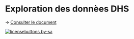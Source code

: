 # Exploration des donnèes DHS

-> [Consulter le document](https://huguespecout.github.io/EXPLO_DHS_DATA/)


[![licensebuttons by-sa](https://licensebuttons.net/l/by-sa/3.0/88x31.png)](https://creativecommons.org/licenses/by-sa/4.0)
